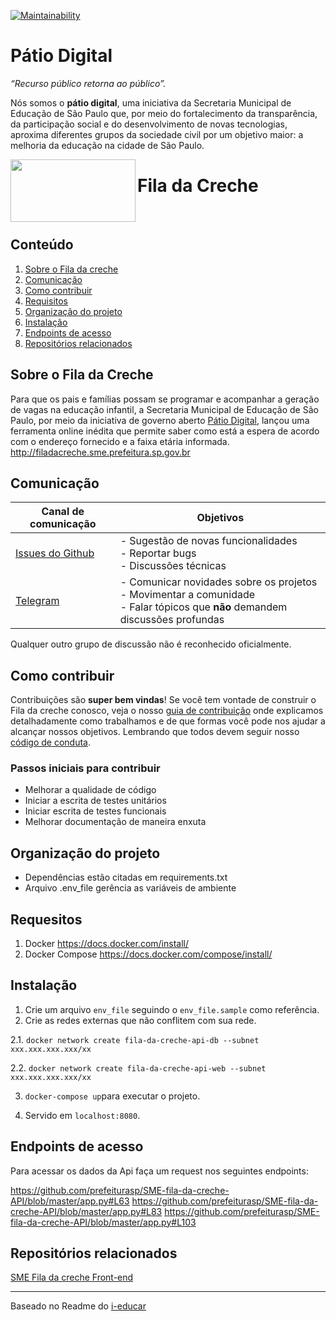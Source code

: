 [![Maintainability](https://api.codeclimate.com/v1/badges/4c615c9093a4c6c95d4a/maintainability)](https://codeclimate.com/github/prefeiturasp/SME-fila-da-creche-API/maintainability)

# Pátio Digital

_“Recurso público retorna ao público”._

Nós somos o **pátio digital**, uma iniciativa da Secretaria Municipal de Educação de São Paulo que, por meio do fortalecimento da transparência, da participação social e do desenvolvimento de novas tecnologias, aproxima diferentes grupos da sociedade civil por um objetivo maior: a melhoria da educação na cidade de São Paulo. 

<a href="url"><img src="http://patiodigital.prefeitura.sp.gov.br/wp-content/uploads/sites/4/2018/04/logo_fila.jpg" align="left" height="100" width="200" ></a> 

# Fila da Creche
</br>

## Conteúdo

1. [Sobre o Fila da creche](#sobre-o-fila-da-creche)
2. [Comunicação](#comunicação)
3. [Como contribuir](#como-contribuir)
4. [Requisitos](#requisitos)
5. [Organização do projeto](#organização-do-projeto)
6. [Instalação](#instalação)
7. [Endpoints de acesso](#endpoints-de-acesso)
8. [Repositórios relacionados](#repositórios-relacionados)


## Sobre o Fila da Creche 

Para que os pais e famílias possam se programar e acompanhar a geração de vagas na educação infantil, a Secretaria Municipal de Educação de São Paulo, por meio da iniciativa de governo aberto [Pátio Digital](http://patiodigital.prefeitura.sp.gov.br/), lançou uma ferramenta online inédita que permite saber como está a espera de acordo com o endereço fornecido e a faixa etária informada. 
http://filadacreche.sme.prefeitura.sp.gov.br



## Comunicação

| Canal de comunicação | Objetivos |
|----------------------|-----------|
| [Issues do Github](https://github.com/prefeiturasp/SME-fila-da-creche-API/issues) | - Sugestão de novas funcionalidades<br> - Reportar bugs<br> - Discussões técnicas |
| [Telegram](https://t.me/patiodigital ) | - Comunicar novidades sobre os projetos<br> - Movimentar a comunidade<br>  - Falar tópicos que **não** demandem discussões profundas |

Qualquer outro grupo de discussão não é reconhecido oficialmente.


## Como contribuir

Contribuições são **super bem vindas**! Se você tem vontade de construir o
Fila da creche conosco, veja o nosso [guia de contribuição](./CONTRIBUTING.md)
onde explicamos detalhadamente como trabalhamos e de que formas você pode nos
ajudar a alcançar nossos objetivos. Lembrando que todos devem seguir 
nosso [código de conduta](./CODEOFCONDUCT.md).


### Passos iniciais para contribuir

- Melhorar a qualidade de código
- Iniciar a escrita de testes unitários
- Iniciar escrita de testes funcionais
- Melhorar documentação de maneira enxuta


## Organização do projeto

* Dependências estão citadas em requirements.txt
* Arquivo .env_file gerência as variáveis de ambiente


## Requesitos

1. Docker https://docs.docker.com/install/
2. Docker Compose https://docs.docker.com/compose/install/
  

## Instalação

1. Crie um arquivo `env_file` seguindo o `env_file.sample` como referência.
2. Crie as redes externas que não conflitem com sua rede.

2.1. `docker network create fila-da-creche-api-db --subnet xxx.xxx.xxx.xxx/xx`

2.2. `docker network create fila-da-creche-api-web --subnet xxx.xxx.xxx.xxx/xx`

3. `docker-compose up`para executar o projeto.

4. Servido em `localhost:8080`.


## Endpoints de acesso

 Para acessar os dados da Api faça um request nos seguintes endpoints:
 
 https://github.com/prefeiturasp/SME-fila-da-creche-API/blob/master/app.py#L63
 https://github.com/prefeiturasp/SME-fila-da-creche-API/blob/master/app.py#L83
 https://github.com/prefeiturasp/SME-fila-da-creche-API/blob/master/app.py#L103

## Repositórios relacionados

[SME Fila da creche Front-end](https://github.com/prefeiturasp/SME-FilaDaCreche)

---

Baseado no Readme do [i-educar](https://github.com/portabilis/i-educar)
